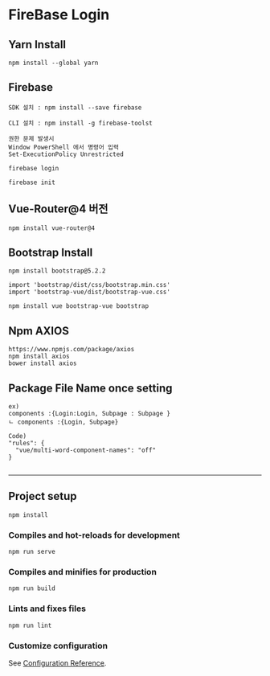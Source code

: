 # FireBase Login

## Yarn Install
```
npm install --global yarn
```

## Firebase
```
SDK 설치 : npm install --save firebase

CLI 설치 : npm install -g firebase-toolst

권한 문제 발생시 
Window PowerShell 에서 명령어 입력
Set-ExecutionPolicy Unrestricted

firebase login

firebase init

```




## Vue-Router@4 버전
```
npm install vue-router@4
```



## Bootstrap Install
```
npm install bootstrap@5.2.2

import 'bootstrap/dist/css/bootstrap.min.css'
import 'bootstrap-vue/dist/bootstrap-vue.css'

npm install vue bootstrap-vue bootstrap
```

## Npm AXIOS
```
https://www.npmjs.com/package/axios
npm install axios
bower install axios

```


## Package File Name once setting 
```
ex) 
components :{Login:Login, Subpage : Subpage } 
ㄴ components :{Login, Subpage}

Code)
"rules": {
  "vue/multi-word-component-names": "off"
}


```






--------------------------------------------


      



## Project setup
```
npm install
```

### Compiles and hot-reloads for development
```
npm run serve
```

### Compiles and minifies for production
```
npm run build
```

### Lints and fixes files
```
npm run lint
```

### Customize configuration
See [Configuration Reference](https://cli.vuejs.org/config/).
